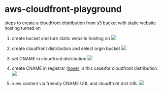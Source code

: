 # aws-cloudfront-playground

steps to create a cloudfront distribution from s3 bucket with static website hosting turned on

1. create bucket and turn static website hosting on
    ![](https://www.evernote.com/l/AAGuAvyI8SdGOo37QxXYPzdRKRig484YSFQB/image.png)

2. create cloudfront distribution and select orgin bucket
    ![](https://www.evernote.com/l/AAFYupRz2OZAfZcv0FomCTLMd297l2IZsr8B/image.png)

3. set CNAME in cloudfront distribution
    ![](https://www.evernote.com/l/AAHTEItPLUFCBakChbIDhiim7uMTy5GiOaoB/image.png)

4. create CNAME in registrar ([hover](https://hover.com) in this case)for cloudfront distribution
    ![](https://www.evernote.com/l/AAGgnPPYq-9Iv6RBI8rP9cEBmt8qOzq2BvEB/image.png)

5. view content via friendly CNAME URL and cloudfront dist URL ![](https://www.evernote.com/l/AAFmBADWlBBNt5W6TVktvBMvo89jSKT6NSIB/image.png)